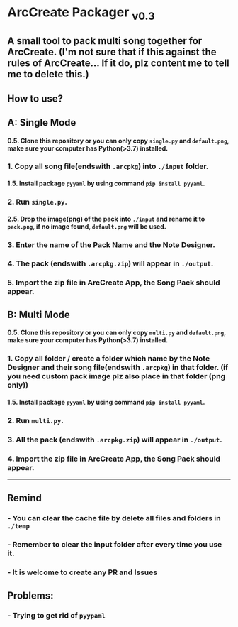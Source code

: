 # ArcCreate Packager <sub>v0.3</sub>
A small tool to pack multi song together for ArcCreate.
(I'm not sure that if this against the rules of ArcCreate... If it do, plz content me to tell me to delete this.)
---

## How to use?
## A: Single Mode
#### 0.5. Clone this repository or you can only copy `single.py` and `default.png`, make sure your computer has Python(>3.7) installed.
### 1. Copy all song file(endswith `.arcpkg`) into `./input` folder.
#### 1.5. Install package `pyyaml` by using command `pip install pyyaml`.
### 2. Run `single.py`.
#### 2.5. Drop the image(png) of the pack into `./input` and rename it to `pack.png`, if no image found, `default.png` will be used.
### 3. Enter the name of the Pack Name and the Note Designer.
### 4. The pack (endswith `.arcpkg.zip`) will appear in `./output`.
### 5. Import the zip file in ArcCreate App, the Song Pack should appear.

## B: Multi Mode
#### 0.5. Clone this repository or you can only copy `multi.py` and `default.png`, make sure your computer has Python(>3.7) installed.
### 1. Copy all folder / create a folder which name by the Note Designer and their song file(endswith `.arcpkg`) in that folder. (if you need custom pack image plz also place in that folder (png only))
#### 1.5. Install package `pyyaml` by using command `pip install pyyaml`.
### 2. Run `multi.py`.
### 3. All the pack (endswith `.arcpkg.zip`) will appear in `./output`.
### 4. Import the zip file in ArcCreate App, the Song Pack should appear.

---
## Remind
### - You can clear the cache file by delete all files and folders in `./temp`
### - Remember to clear the input folder after every time you use it.
### - It is welcome to create any PR and Issues

## Problems:
### - Trying to get rid of `pyypaml`
